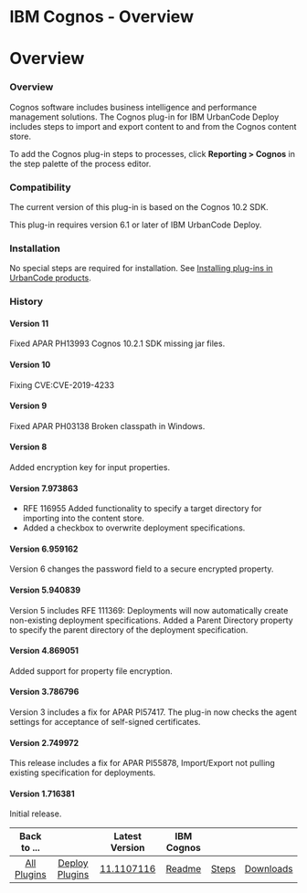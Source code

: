 
IBM Cognos - Overview
=====================

# Overview


### Overview




Cognos software includes business intelligence and performance management solutions. The Cognos plug-in for IBM UrbanCode Deploy includes steps to import and export content to and from the Cognos content store.

To add the Cognos plug-in steps to processes, click **Reporting > Cognos** in the step palette of the process editor.

### Compatibility

The current version of this plug-in is based on the Cognos 10.2 SDK.

This plug-in requires version 6.1 or later of IBM UrbanCode Deploy.

### Installation

No special steps are required for installation. See [Installing plug-ins in UrbanCode products](https://www.urbancode.com/resource/installing-plug-ins-in-urbancode-products/).

### History

#### Version 11

Fixed APAR PH13993 Cognos 10.2.1 SDK missing jar files.

#### Version 10

Fixing CVE:CVE-2019-4233

#### Version 9

Fixed APAR PH03138 Broken classpath in Windows.

#### Version 8

Added encryption key for input properties.

#### Version 7.973863

* RFE 116955 Added functionality to specify a target directory for importing into the content store.
* Added a checkbox to overwrite deployment specifications.

#### Version 6.959162

Version 6 changes the password field to a secure encrypted property.

#### Version 5.940839

Version 5 includes RFE 111369: Deployments will now automatically create non-existing deployment specifications. Added a Parent Directory property to specify the parent directory of the deployment specification.

#### Version 4.869051

Added support for property file encryption.

#### Version 3.786796

Version 3 includes a fix for APAR PI57417. The plug-in now checks the agent settings for acceptance of self-signed certificates.

#### Version 2.749972

This release includes a fix for APAR PI55878, Import/Export not pulling existing specification for deployments.

#### Version 1.716381

Initial release.


|Back to ...||Latest Version|IBM Cognos |||
| :---: | :---: | :---: | :---: | :---: | :---: |
|[All Plugins](../../index.md)|[Deploy Plugins](../README.md)|[11.1107116](https://raw.githubusercontent.com/UrbanCode/IBM-UCD-PLUGINS/main/files/Cognos/Cognos-11.1107116.zip)|[Readme](README.md)|[Steps](steps.md)|[Downloads](downloads.md)|
